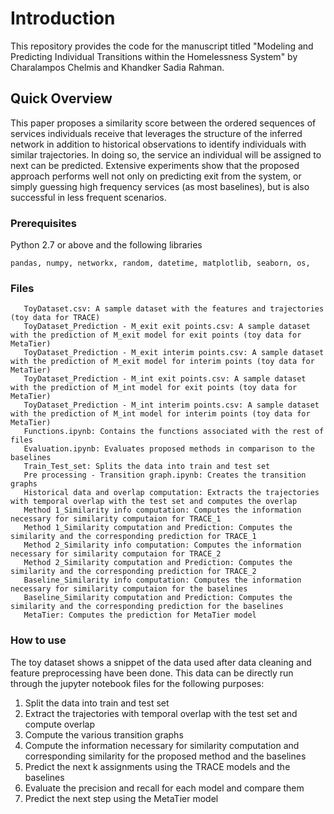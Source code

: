 # Introduction
This repository provides the code for the manuscript titled "Modeling and Predicting Individual Transitions within the Homelessness System" by Charalampos Chelmis and Khandker Sadia Rahman.

<!-- ## Citation
To cite our paper, please use the following reference:

Charalampos Chelmis and Khandker Sadia Rahman "Learning to Predict Transitions within the Homelessness System from Network Trajectories." IEEE/ACM International Conference on Advances in Social Networks Analysis and Mining (ASONAM '22).

BibTeX:
``` 
@article{rahman2022asonam, 
  author = {Rahman, Khandker Sadia and Chelmis, Charalampos},
  title = {Learning to Predict Transitions within the Homelessness System from Network Trajectories},
  year = {2022},
  publisher = {Association for Computing Machinery},
  address = {New York, NY, USA},
  booktitle = {Proceedings of the 2022 IEEE/ACM International Conference on Advances in Social Networks Analysis and Mining},
  keywords = {socially important data science, computational social science, applied network science, human services},
  location = {Virtual Event, Netherlands},
  series = {ASONAM '22}
}
```
-->

## Quick Overview
This paper proposes a similarity score between the ordered sequences of services individuals receive that leverages the structure of the inferred network in addition to historical observations to identify individuals with similar trajectories. In doing so, the service an individual will be assigned to next can be predicted. Extensive experiments show that the proposed approach performs well not only on predicting exit from the system, or simply guessing high frequency services (as most baselines), but is also successful in less frequent scenarios. 


### Prerequisites
Python 2.7 or above and the following libraries
```
pandas, numpy, networkx, random, datetime, matplotlib, seaborn, os, 
```

### Files
```
   ToyDataset.csv: A sample dataset with the features and trajectories (toy data for TRACE)
   ToyDataset_Prediction - M_exit exit points.csv: A sample dataset with the prediction of M_exit model for exit points (toy data for MetaTier)
   ToyDataset_Prediction - M_exit interim points.csv: A sample dataset with the prediction of M_exit model for interim points (toy data for MetaTier)
   ToyDataset_Prediction - M_int exit points.csv: A sample dataset with the prediction of M_int model for exit points (toy data for MetaTier)
   ToyDataset_Prediction - M_int interim points.csv: A sample dataset with the prediction of M_int model for interim points (toy data for MetaTier)
   Functions.ipynb: Contains the functions associated with the rest of files
   Evaluation.ipynb: Evaluates proposed methods in comparison to the baselines
   Train_Test_set: Splits the data into train and test set
   Pre processing - Transition graph.ipynb: Creates the transition graphs
   Historical data and overlap computation: Extracts the trajectories with temporal overlap with the test set and computes the overlap
   Method 1_Similarity info computation: Computes the information necessary for similarity computaion for TRACE_1
   Method 1_Similarity computation and Prediction: Computes the similarity and the corresponding prediction for TRACE_1
   Method 2_Similarity info computation: Computes the information necessary for similarity computaion for TRACE_2
   Method 2_Similarity computation and Prediction: Computes the similarity and the corresponding prediction for TRACE_2
   Baseline_Similarity info computation: Computes the information necessary for similarity computaion for the baselines
   Baseline_Similarity computation and Prediction: Computes the similarity and the corresponding prediction for the baselines
   MetaTier: Computes the prediction for MetaTier model
```

### How to use

The toy dataset shows a snippet of the data used after data cleaning and feature preprocessing have been done. This data can be directly run through the jupyter notebook files for the following purposes:

1. Split the data into train and test set
2. Extract the trajectories with temporal overlap with the test set and compute overlap
3. Compute the various transition graphs
4. Compute the information necessary for similarity computation and corresponding similarity for the proposed method and the baselines
5. Predict the next k assignments using the TRACE models and the baselines
6. Evaluate the precision and recall for each model and compare them
7. Predict the next step using the MetaTier model
